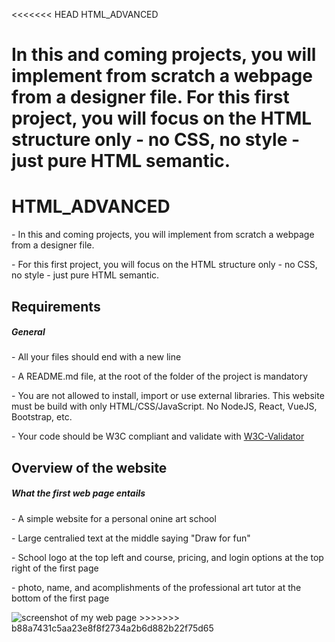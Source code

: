 <<<<<<< HEAD
HTML_ADVANCED

In this and coming projects, you will implement from scratch a webpage from a designer file.
For this first project, you will focus on the HTML structure only - no CSS, no style - just pure HTML semantic.
=======
<h1> HTML_ADVANCED </h1>

<p> - In this and coming projects, you will implement from scratch a webpage from a designer file. </p>
<p> - For this first project, you will focus on the HTML structure only - no CSS, no style - just pure HTML semantic. </p>


<h2> Requirements </h2>

<h5> General </h5>

<p> - All your files should end with a new line </p>
<p> - A README.md file, at the root of the folder of the project is mandatory </p>
<p> - You are not allowed to install, import or use external libraries. This website must be build with only HTML/CSS/JavaScript. No NodeJS, React, VueJS, Bootstrap, etc. </p>
<p> - Your code should be W3C compliant and validate with <a href="https://intranet.aluswe.com/rltoken/Dzwkd63Mmcw7FNXDmnGTsg" target="_blank" > W3C-Validator </a> </p>


<h2> Overview of the website </h2>

<h5> What the first web page entails </h5>

<p> - A simple website for a personal onine art school </p>
<p> - Large centralied text at the middle saying "Draw for fun" </p>
<p> - School logo at the top left and course, pricing, and login options at the top right of the first page </p>
<p> - photo, name, and acomplishments of the professional art tutor at the bottom of the first page </p>

<image src="/images/mypage1.jpg" alt="screenshot of my web page" >
>>>>>>> b88a7431c5aa23e8f8f2734a2b6d882b22f75d65
